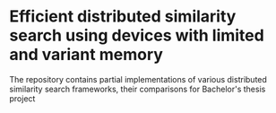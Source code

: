 # Efficient distributed similarity search using devices with limited and variant memory
The repository contains partial implementations of various distributed similarity search frameworks, their comparisons for Bachelor's thesis project
